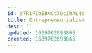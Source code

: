 ```yaml
---
id: z7R1PIbEBKGt7Qc1hAL4d
title: Entrepreneurialism
desc: ''
updated: 1639762693865
created: 1639762693865
---
```


